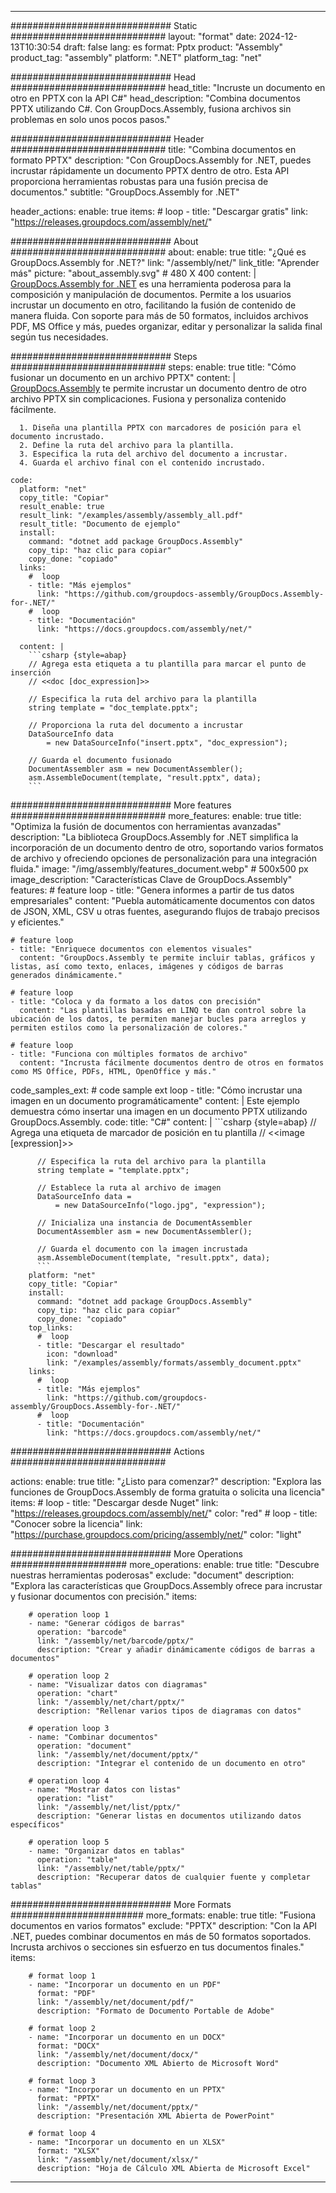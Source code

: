 



---
############################# Static ############################
layout: "format"
date:  2024-12-13T10:30:54
draft: false
lang: es
format: Pptx
product: "Assembly"
product_tag: "assembly"
platform: ".NET"
platform_tag: "net"

############################# Head ############################
head_title: "Incruste un documento en otro en PPTX con la API C#"
head_description: "Combina documentos PPTX utilizando C#. Con GroupDocs.Assembly, fusiona archivos sin problemas en solo unos pocos pasos."

############################# Header ############################
title: "Combina documentos en formato PPTX" 
description: "Con GroupDocs.Assembly for .NET, puedes incrustar rápidamente un documento PPTX dentro de otro. Esta API proporciona herramientas robustas para una fusión precisa de documentos."
subtitle: "GroupDocs.Assembly for .NET" 

header_actions:
  enable: true
  items:
    #  loop
    - title: "Descargar gratis"
      link: "https://releases.groupdocs.com/assembly/net/"
      
############################# About ############################
about:
    enable: true
    title: "¿Qué es GroupDocs.Assembly for .NET?"
    link: "/assembly/net/"
    link_title: "Aprender más"
    picture: "about_assembly.svg" # 480 X 400
    content: |
       [GroupDocs.Assembly for .NET](/assembly/net/) es una herramienta poderosa para la composición y manipulación de documentos. Permite a los usuarios incrustar un documento en otro, facilitando la fusión de contenido de manera fluida. Con soporte para más de 50 formatos, incluidos archivos PDF, MS Office y más, puedes organizar, editar y personalizar la salida final según tus necesidades.

############################# Steps ############################
steps:
    enable: true
    title: "Cómo fusionar un documento en un archivo PPTX"
    content: |
      [GroupDocs.Assembly](/assembly/net/) te permite incrustar un documento dentro de otro archivo PPTX sin complicaciones. Fusiona y personaliza contenido fácilmente.
      
      1. Diseña una plantilla PPTX con marcadores de posición para el documento incrustado.
      2. Define la ruta del archivo para la plantilla.
      3. Especifica la ruta del archivo del documento a incrustar.
      4. Guarda el archivo final con el contenido incrustado.
   
    code:
      platform: "net"
      copy_title: "Copiar"
      result_enable: true
      result_link: "/examples/assembly/assembly_all.pdf"
      result_title: "Documento de ejemplo"
      install:
        command: "dotnet add package GroupDocs.Assembly"
        copy_tip: "haz clic para copiar"
        copy_done: "copiado"
      links:
        #  loop
        - title: "Más ejemplos"
          link: "https://github.com/groupdocs-assembly/GroupDocs.Assembly-for-.NET/"
        #  loop
        - title: "Documentación"
          link: "https://docs.groupdocs.com/assembly/net/"
          
      content: |
        ```csharp {style=abap}
        // Agrega esta etiqueta a tu plantilla para marcar el punto de inserción
        // <<doc [doc_expression]>>

        // Especifica la ruta del archivo para la plantilla
        string template = "doc_template.pptx";

        // Proporciona la ruta del documento a incrustar
        DataSourceInfo data 
            = new DataSourceInfo("insert.pptx", "doc_expression");

        // Guarda el documento fusionado
        DocumentAssembler asm = new DocumentAssembler();
        asm.AssembleDocument(template, "result.pptx", data);
        ```            

############################# More features ############################
more_features:
  enable: true
  title: "Optimiza la fusión de documentos con herramientas avanzadas"
  description: "La biblioteca GroupDocs.Assembly for .NET simplifica la incorporación de un documento dentro de otro, soportando varios formatos de archivo y ofreciendo opciones de personalización para una integración fluida."
  image: "/img/assembly/features_document.webp" # 500x500 px
  image_description: "Características Clave de GroupDocs.Assembly"
  features:
    # feature loop
    - title: "Genera informes a partir de tus datos empresariales"
      content: "Puebla automáticamente documentos con datos de JSON, XML, CSV u otras fuentes, asegurando flujos de trabajo precisos y eficientes."

    # feature loop
    - title: "Enriquece documentos con elementos visuales"
      content: "GroupDocs.Assembly te permite incluir tablas, gráficos y listas, así como texto, enlaces, imágenes y códigos de barras generados dinámicamente."

    # feature loop
    - title: "Coloca y da formato a los datos con precisión"
      content: "Las plantillas basadas en LINQ te dan control sobre la ubicación de los datos, te permiten manejar bucles para arreglos y permiten estilos como la personalización de colores."

    # feature loop
    - title: "Funciona con múltiples formatos de archivo"
      content: "Incrusta fácilmente documentos dentro de otros en formatos como MS Office, PDFs, HTML, OpenOffice y más."
      
  code_samples_ext:
    # code sample ext loop
    - title: "Cómo incrustar una imagen en un documento programáticamente"
      content: |
        Este ejemplo demuestra cómo insertar una imagen en un documento PPTX utilizando GroupDocs.Assembly.
      code:
        title: "C#"
        content: |
          ```csharp {style=abap}
          // Agrega una etiqueta de marcador de posición en tu plantilla
          // <<image [expression]>>

          // Especifica la ruta del archivo para la plantilla
          string template = "template.pptx";

          // Establece la ruta al archivo de imagen
          DataSourceInfo data =
              = new DataSourceInfo("logo.jpg", "expression");

          // Inicializa una instancia de DocumentAssembler
          DocumentAssembler asm = new DocumentAssembler();

          // Guarda el documento con la imagen incrustada
          asm.AssembleDocument(template, "result.pptx", data);
          ```
        platform: "net"
        copy_title: "Copiar"
        install:
          command: "dotnet add package GroupDocs.Assembly"
          copy_tip: "haz clic para copiar"
          copy_done: "copiado"
        top_links:
          #  loop
          - title: "Descargar el resultado"
            icon: "download"
            link: "/examples/assembly/formats/assembly_document.pptx"
        links:
          #  loop
          - title: "Más ejemplos"
            link: "https://github.com/groupdocs-assembly/GroupDocs.Assembly-for-.NET/"
          #  loop
          - title: "Documentación"
            link: "https://docs.groupdocs.com/assembly/net/"
            

            


############################# Actions ############################

actions:
  enable: true
  title: "¿Listo para comenzar?"
  description: "Explora las funciones de GroupDocs.Assembly de forma gratuita o solicita una licencia"
  items:
    #  loop
    - title: "Descargar desde Nuget"
      link: "https://releases.groupdocs.com/assembly/net/"
      color: "red"
        #  loop
    - title: "Conocer sobre la licencia"
      link: "https://purchase.groupdocs.com/pricing/assembly/net/"
      color: "light"


############################# More Operations #####################
more_operations:
    enable: true
    title: "Descubre nuestras herramientas poderosas"
    exclude: "document"
    description: "Explora las características que GroupDocs.Assembly ofrece para incrustar y fusionar documentos con precisión."
    items: 
          
        # operation loop 1
        - name: "Generar códigos de barras"
          operation: "barcode"
          link: "/assembly/net/barcode/pptx/"
          description: "Crear y añadir dinámicamente códigos de barras a documentos"

        # operation loop 2
        - name: "Visualizar datos con diagramas"
          operation: "chart"
          link: "/assembly/net/chart/pptx/"
          description: "Rellenar varios tipos de diagramas con datos"

        # operation loop 3
        - name: "Combinar documentos"
          operation: "document"
          link: "/assembly/net/document/pptx/"
          description: "Integrar el contenido de un documento en otro"

        # operation loop 4
        - name: "Mostrar datos con listas"
          operation: "list"
          link: "/assembly/net/list/pptx/"
          description: "Generar listas en documentos utilizando datos específicos"

        # operation loop 5
        - name: "Organizar datos en tablas"
          operation: "table"
          link: "/assembly/net/table/pptx/"
          description: "Recuperar datos de cualquier fuente y completar tablas"
         
          
############################# More Formats ########################
more_formats:
    enable: true
    title: "Fusiona documentos en varios formatos"
    exclude: "PPTX"
    description: "Con la API .NET, puedes combinar documentos en más de 50 formatos soportados. Incrusta archivos o secciones sin esfuerzo en tus documentos finales."
    items: 
          
        # format loop 1
        - name: "Incorporar un documento en un PDF"
          format: "PDF"
          link: "/assembly/net/document/pdf/"
          description: "Formato de Documento Portable de Adobe"
          
        # format loop 2
        - name: "Incorporar un documento en un DOCX"
          format: "DOCX"
          link: "/assembly/net/document/docx/"
          description: "Documento XML Abierto de Microsoft Word"
          
        # format loop 3
        - name: "Incorporar un documento en un PPTX"
          format: "PPTX"
          link: "/assembly/net/document/pptx/"
          description: "Presentación XML Abierta de PowerPoint"
          
        # format loop 4
        - name: "Incorporar un documento en un XLSX"
          format: "XLSX"
          link: "/assembly/net/document/xlsx/"
          description: "Hoja de Cálculo XML Abierta de Microsoft Excel"


          

---